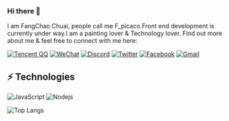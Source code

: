 ### Hi there 👋
I am FangChao Chuai, people call me F_picaco.Front end development is currently under way.I am a painting lover & Technology lover. Find out more about me & feel free to connect with me here:


[![Tencent QQ](https://img.shields.io/badge/-Fpicacho-0153DA?style=flat-square&logo=Tencent%20QQ&logoColor=white&link=https://www.qq.com/)](https://www.qq.com/)
[![WeChat](https://img.shields.io/badge/-Fpicacho-07C160?style=flat-square&logo=WeChat&logoColor=white&link=https://www.qq.com/)](https://www.qq.com/)
[![Discord](https://img.shields.io/badge/-Fpicacho-5865F2?style=flat-square&logo=Discord&logoColor=white&link=https://www.qq.com/)](https://www.qq.com/)
[![Twitter](https://img.shields.io/badge/-Fpicacho-1DA1F2?style=flat-square&logo=Twitter&logoColor=white&link=https://www.qq.com/)](https://www.qq.com/)
[![Facebook](https://img.shields.io/badge/-Fpicacho-1877F2?style=flat-square&logo=Facebook&logoColor=white&link=https://www.qq.com/)](https://www.qq.com/)
[![Gmail](https://img.shields.io/badge/-fpicachodl@gmail.com-EA4335?style=flat-square&logo=Gmail&logoColor=white&link=https://www.qq.com/)](https://www.qq.com/)

## ⚡ Technologies
![JavaScript](https://img.shields.io/badge/-JavaScript-black?style=flat-square&logo=javascript)
![Nodejs](https://img.shields.io/badge/-Nodejs-black?style=flat-square&logo=Node.js)


![Top Langs](https://github-readme-stats.vercel.app/api/top-langs/?username=PicachoChina&hide=TeX&layout=compact)

